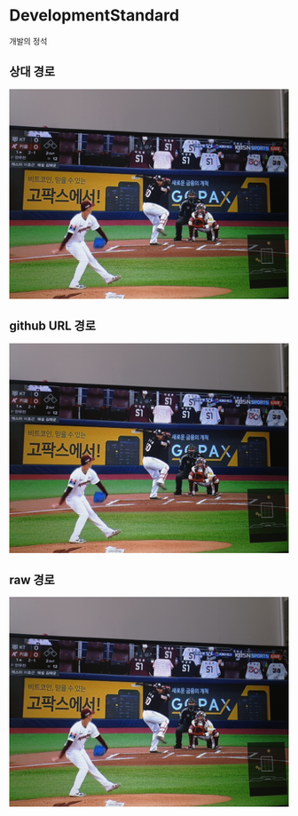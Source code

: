 # DevelopmentStandard
개발의 정석

## 상대 경로
![테스트 이미지](./test_image_1.png)

## github URL 경로
![테스트 이미지](https://github.com/blackturtle2/DevelopmentStandard/blob/main/test_image_1.png)

## raw 경로
![테스트 이미지](https://raw.githubusercontent.com/blackturtle2/DevelopmentStandard/main/test_image_1.png)
